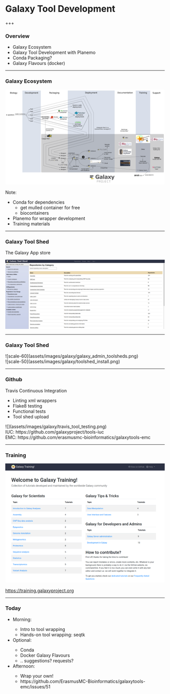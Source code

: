 # Galaxy Tool Development


+++

### Overview

- Galaxy Ecosystem
- Galaxy Tool Development with Planemo
- Conda Packaging?
- Galaxy Flavours (docker)

---

### Galaxy Ecosystem

![](assets/images/galaxy/galaxy_ecosystem.png)

Note:
- Conda for dependencies
  - get mulled container for free
  - biocontainers
- Planemo for wrapper development
- Training materials

---

### Galaxy Tool Shed

The Galaxy App store

![](assets/images/galaxy/toolshed_screenshot.png)


---

### Galaxy Tool Shed

<div>
![scale-60](assets/images/galaxy/galaxy_admin_toolsheds.png)
</div>
<div>
![scale-50](assets/images/galaxy/toolshed_install.png)
</div>


---

### Github

<div class="block">
<div class="left">

Travis Continuous Integration
<br>
<ul>
<li>Linting xml wrappers</li>
<li>Flake8 testing</li>
<li>Functional tests</li>
<li>Tool shed upload</li>
</ul>
</div>

<div class="right">
![](assets/images/galaxy/travis_tool_testing.png)
</div>
</div>

<div class="bottom small">
IUC: https://github.com/galaxyproject/tools-iuc
<br>
EMC: https://github.com/erasmusmc-bioinformatics/galaxytools-emc
</div>

---

### Training

![scale-60](assets/images/galaxy/training_materials_website.png)

https://training.galaxyproject.org

---

### Today

<div class="leftalign">
<ul>
<li>Morning:</li>
 <ul>
  <li>Intro to tool wrapping </li>
  <li> Hands-on tool wrapping: seqtk </li>
 </ul>
<li>Optional:</li>
 <ul>
  <li> Conda </li>
  <li> Docker Galaxy Flavours </li>
  <li> .. suggestions? requests? </li>
 </ul>
<li>Afternoon:</li>
 <ul>
  <li> Wrap your own! </li>
  <li> https://github.com/ErasmusMC-Bioinformatics/galaxytools-emc/issues/51 </li>
 </ul>
</ul>
</div>


